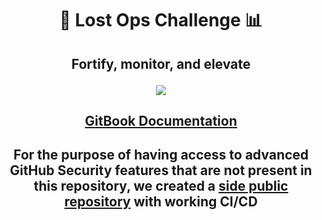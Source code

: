 # <p align="center">🤖 Lost Ops Challenge 📊</p>

## <p align="center">Fortify, monitor, and elevate</p>

<p align="center">
  <a href="https://gandalf.epitech.eu/pluginfile.php/40478/mod_assign/introattachment/0/T-NSA-800_project.pdf">
  <img src="https://static.vecteezy.com/system/resources/previews/011/166/144/original/devops-banner-web-icon-illustration-concept-for-software-engineering-and-development-with-an-icon-of-a-plan-code-build-test-release-deploy-operate-and-monitor-vector.jpg">
</p>

## <p align="center">[GitBook Documentation](https://mscpeople.gitbook.io/nsa-800)</p>

## <p align="center">For the purpose of having access to advanced GitHub Security features that are not present in this repository, we created a [side public repository](https://github.com/NairodGH/T-NSA-800) with working CI/CD</p>